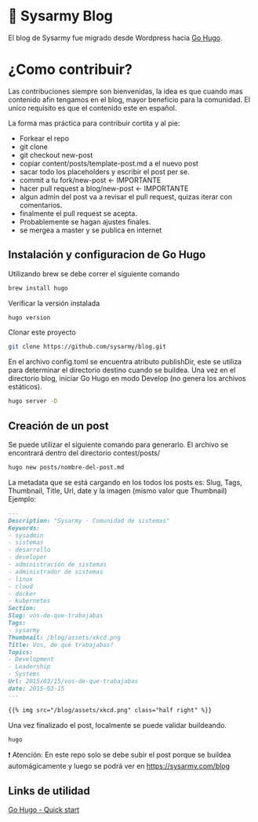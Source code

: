# :rocket: Sysarmy Blog

El blog de Sysarmy fue migrado desde Wordpress hacia [Go Hugo](https://gohugo.io/).

# ¿Como contribuir?

Las contribuciones siempre son bienvenidas, la idea es que cuando mas contenido afin tengamos en el blog, mayor beneficio para la comunidad. El unico requisito es que el contenido este en español.

La forma mas práctica para contribuir cortita y al pie:

- Forkear el repo
- git clone
- git checkout new-post
- copiar content/posts/template-post.md a el nuevo post
- sacar todo los placeholders y escribir el post per se.
- commit a tu fork/new-post <- IMPORTANTE
- hacer pull request a blog/new-post <- IMPORTANTE
- algun admin del post va a revisar el pull request, quizas iterar con comentarios.
- finalmente el pull request se acepta.
- Probablemente se hagan ajustes finales.
- se mergea a master y se publica en internet

## Instalación y configuracion de Go Hugo
Utilizando brew se debe correr el siguiente comando
```bash
brew install hugo
```
Verificar la versión instalada
```bash
hugo version
```
Clonar este proyecto 
```bash
git clone https://github.com/sysarmy/blog.git
```
En el archivo config.toml se encuentra atributo publishDir, este se utiliza para determinar el directorio destino cuando se buildea.
Una vez en el directorio blog, iniciar Go Hugo en modo Develop (no genera los archivos estáticos).
```bash
hugo server -D
```

## Creación de un post
Se puede utilizar el siguiente comando para generarlo. El archivo se encontrará dentro del directorio contest/posts/
```bash
hugo new posts/nombre-del-post.md
```
La metadata que se está cargando en los todos los posts es: Slug, Tags, Thumbnail, Title, Url, date y la imagen (mismo valor que Thumbnail)
Ejemplo: 
```md
---
Description: "Sysarmy - Comunidad de sistemas"
Keywords:
- sysadmin
- sistemas
- desarrollo
- developer
- administración de sistemas
- administrador de sistemas
- linux
- cloud
- docker
- kubernetes
Section:
Slug: vos-de-que-trabajabas
Tags:
- sysarmy
Thumbnail: /blog/assets/xkcd.png
Title: Vos, de qué trabajabas?
Topics:
- Development
- Leadership
- Systems
Url: 2015/03/15/vos-de-que-trabajabas
date: 2015-03-15
---

{{% img src="/blog/assets/xkcd.png" class="half right" %}}
```

Una vez finalizado el post, localmente se puede validar buildeando.

```bash
hugo
```
:exclamation: Atención: En este repo solo se debe subir el post porque se buildea automágicamente y luego se podrá ver en https://sysarmy.com/blog

## Links de utilidad
[Go Hugo - Quick start](https://gohugo.io/getting-started/quick-start/)
